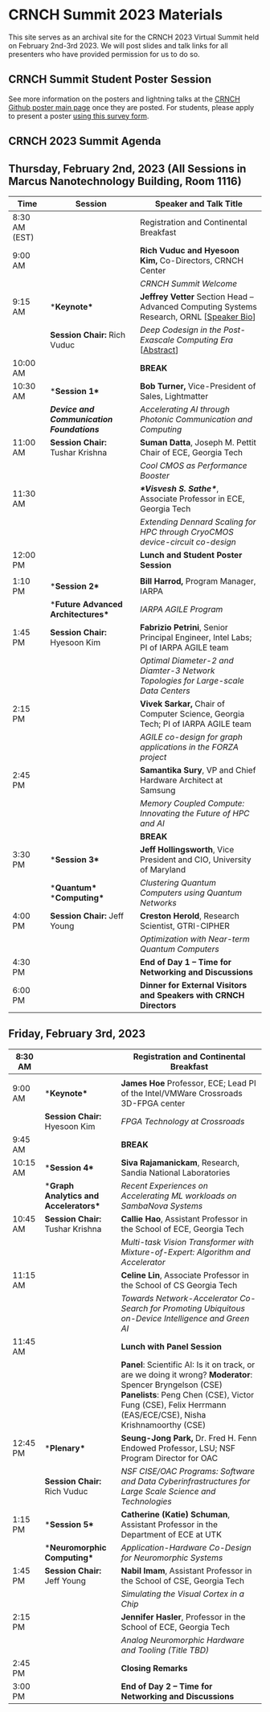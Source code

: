 # CRNCH Summit 2023 Materials

This site serves as an archival site for the CRNCH 2023 Virtual Summit held on February 2nd-3rd 2023.  We will post slides and talk links for all presenters who have provided permission for us to do so. 

## **CRNCH Summit Student Poster Session**

See more information on the posters and lightning talks at the [CRNCH Github poster main page](https://github.com/gt-crnch/crnch-summit-2023/blob/main/crnch-summit-student-poster-session.md) once they are posted. For students, please apply to present a poster [using this survey form](https://gatech.co1.qualtrics.com/jfe/form/SV_4ZmQ7mehWtfLrVA).

## **CRNCH 2023 Summit Agenda**

## Thursday, February 2nd, 2023     (All Sessions in Marcus Nanotechnology Building, Room 1116)

| Time      | **Session**                                    | Speaker and Talk Title |
| ------------- | ------------------------------------------------- | ------------------------------------------------------------ |
| 8:30 AM (EST) |                                                   | Registration and Continental Breakfast                       |
| 9:00 AM       |                                                   | **Rich Vuduc and Hyesoon Kim,** Co-Directors, CRNCH Center   |
|               |                                                   | *CRNCH Summit Welcome*                                       |
| 9:15 AM       | ***Keynote\***                                    | **Jeffrey Vetter**  Section Head – Advanced Computing Systems Research, ORNL  [[Speaker Bio](https://github.com/gt-crnch/crnch-summit-2023/blob/main/presenter-abstracts.md#jv_bio)] |
|               | **Session Chair:**  Rich Vuduc                    | *Deep Codesign in the Post-Exascale Computing Era* [[Abstract](https://github.com/gt-crnch/crnch-summit-2023/blob/main/presenter-abstracts.md#jv_abs)] |
| 10:00 AM      |                                                   | **BREAK**                                                    |
| 10:30 AM      | ***Session 1\***                                  | **Bob Turner,** Vice-President of Sales, Lightmatter                 |
|               | ***Device and***  ***Communication Foundations*** | *Accelerating AI through Photonic Communication and Computing* |
| 11:00 AM      | **Session Chair:** Tushar Krishna                 | **Suman Datta**, Joseph M. Pettit Chair of ECE, Georgia Tech |
|               |                                                   | *Cool CMOS as Performance Booster*                           |
| 11:30 AM      |                                                   | ***\*Visvesh S. Sathe\****, Associate Professor in ECE, Georgia Tech |
|               |                                                   | *Extending Dennard Scaling for HPC through CryoCMOS device-circuit co-design* |
| 12:00 PM      |                                                   | **Lunch and Student Poster Session**                         |
|               |                                                   |                                                              |
| 1:10 PM       | ***Session 2\***                                  | **Bill Harrod,** Program Manager, IARPA                      |
|               | ***Future Advanced Architectures\***              | *IARPA AGILE Program*                                        |
| 1:45 PM       | **Session Chair:** Hyesoon Kim                    | **Fabrizio Petrini**, Senior Principal Engineer, Intel Labs; PI of IARPA AGILE team |
|               |                                                   | *Optimal Diameter-2 and Diamter-3 Network Topologies for Large-scale Data Centers* |
| 2:15 PM       |                                                   | **Vivek Sarkar,** Chair of Computer Science, Georgia Tech; PI of IARPA AGILE team |
|               |                                                   | *AGILE co-design for graph applications in the FORZA project* |
| 2:45 PM       |                                                   | **Samantika Sury**, VP and Chief Hardware Architect at Samsung |
|               |                                                   | *Memory Coupled Compute: Innovating the Future of HPC and AI* |
|               |                                                   | **BREAK**                                                    |
| 3:30 PM       | ***Session 3\***                                  | **Jeff Hollingsworth**, Vice President and CIO, University of Maryland |
|               | ***Quantum\***  ***Computing\***                  | *Clustering Quantum Computers using Quantum Networks*        |
| 4:00 PM       | **Session Chair:** Jeff Young                     | **Creston Herold**, Research Scientist, GTRI-CIPHER          |
|               |                                                   | *Optimization with Near-term Quantum Computers*              |
| 4:30 PM       |                                                   | **End of Day 1 – Time for Networking and Discussions**       |
| 6:00 PM       |                                                   | **Dinner for External Visitors and Speakers with CRNCH Directors** |

## Friday, February 3rd, 2023   

| 8:30 AM  |                                         | Registration and Continental Breakfast                       |
| -------- | --------------------------------------- | ------------------------------------------------------------ |
|          |                                         |                                                              |
| 9:00 AM  | ***Keynote\***                          | **James Hoe** Professor, ECE; Lead PI of the Intel/VMWare Crossroads 3D-FPGA center |
|          | **Session Chair:** Hyesoon Kim          | *FPGA Technology at Crossroads*                              |
| 9:45 AM  |                                         | **BREAK**                                                    |
| 10:15 AM | ***Session 4\***                        | **Siva Rajamanickam**, Research, Sandia National Laboratories |
|          | ***Graph Analytics and Accelerators\*** | *Recent Experiences on Accelerating ML workloads on SambaNova Systems* |
| 10:45 AM | **Session Chair:** Tushar Krishna       | **Callie Hao**, Assistant Professor in the School of ECE, Georgia Tech |
|          |                                         | *Multi-task Vision Transformer with Mixture-of-Expert: Algorithm and Accelerator* |
| 11:15 AM |                                         | **Celine Lin**, Associate Professor in the School of CS Georgia Tech |
|          |                                         | *Towards Network-Accelerator Co-Search for Promoting Ubiquitous on-Device Intelligence and Green AI* |
| 11:45 AM |                                         | **Lunch with Panel Session**                                 |
|          |                                         | **Panel**: Scientific AI: Is it on track, or are we doing it wrong? **Moderator**: Spencer Bryngelson (CSE) **Panelists**: Peng Chen (CSE), Victor Fung (CSE), Felix Herrmann (EAS/ECE/CSE), Nisha Krishnamoorthy (CSE) |
| 12:45 PM | ***Plenary\***                          | **Seung-Jong Park,** Dr. Fred H. Fenn Endowed Professor, LSU; NSF Program Director for OAC |
|          | **Session Chair:** Rich Vuduc           | *NSF CISE/OAC Programs: Software and Data Cyberinfrastructures for Large Scale Science and*      *Technologies* |
| 1:15 PM  | ***Session 5\***                        | **Catherine (Katie) Schuman**, Assistant Professor in the Department of ECE at UTK |
|          | ***Neuromorphic Computing\***           | *Application-Hardware Co-Design for Neuromorphic Systems*    |
| 1:45 PM  | **Session Chair:** Jeff Young           | **Nabil Imam**, Assistant Professor in the School of CSE, Georgia Tech |
|          |                                         | *Simulating the Visual Cortex in a Chip*                     |
| 2:15 PM  |                                         | **Jennifer Hasler**, Professor in the School of ECE, Georgia Tech |
|          |                                         | *Analog Neuromorphic Hardware and Tooling (Title TBD)*       |
| 2:45 PM  |                                         | **Closing Remarks**                                          |
| 3:00 PM  |                                         | **End of Day 2 – Time for Networking and Discussions**       |
